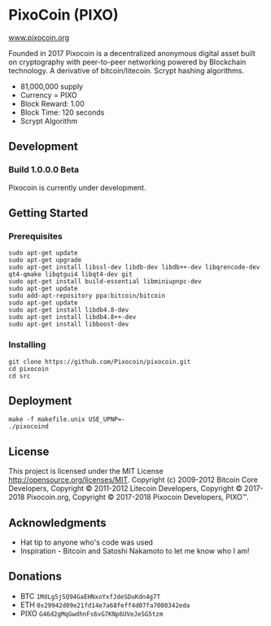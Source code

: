 # PixoCoin (PIXO)
www.pixocoin.org

Founded in 2017 Pixocoin is a decentralized anonymous digital asset built on cryptography with peer-to-peer networking powered by Blockchain technology.  A derivative of bitcoin/litecoin.  Scrypt hashing algorithms.
- 81,000,000 supply
- Currency = PIXO
- Block Reward: 1.00
- Block Time: 120 seconds
- Scrypt Algorithm

## Development
### Build 1.0.0.0 Beta
Pixocoin is currently under development.

## Getting Started 

### Prerequisites

```
sudo apt-get update
sudo apt-get upgrade
sudo apt-get install libssl-dev libdb-dev libdb++-dev libqrencode-dev qt4-qmake libqtgui4 libqt4-dev git
sudo apt-get install build-essential libminiupnpc-dev 
sudo apt-get update
sudo add-apt-repository ppa:bitcoin/bitcoin
sudo apt-get update
sudo apt-get install libdb4.8-dev
sudo apt-get install libdb4.8++-dev
sudo apt-get install libboost-dev
```

### Installing
```
git clone https://github.com/Pixocoin/pixocoin.git
cd pixocoin
cd src
```
## Deployment

```
make -f makefile.unix USE_UPNP=-
./pixocoind
```

## License

This project is licensed under the MIT License http://opensource.org/licenses/MIT.  Copyright (c) 2009-2012 Bitcoin Core Developers, Copyright © 2011-2012 Litecoin Developers, Copyright © 2017-2018 Pixocoin.org, Copyright © 2017-2018 Pixocoin Developers, PIXO™.
## Acknowledgments

* Hat tip to anyone who's code was used
* Inspiration - Bitcoin and Satoshi Nakamoto to let me know who I am!

## Donations

* BTC ```1MdLg5jSQ94GaEHNxoYxfJdeSDuKdn4g7T```
* ETH ```0x29942d09e21fd14e7a68feff4d07fa7000342eda```
* PIXO ```G46d2gMqGwdhnFs6vG7KNp6UVeJeSG5tzm```


